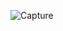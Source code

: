![Capture](https://user-images.githubusercontent.com/33928040/77944700-0b3b5c80-72dd-11ea-9683-480bbe066642.PNG)
